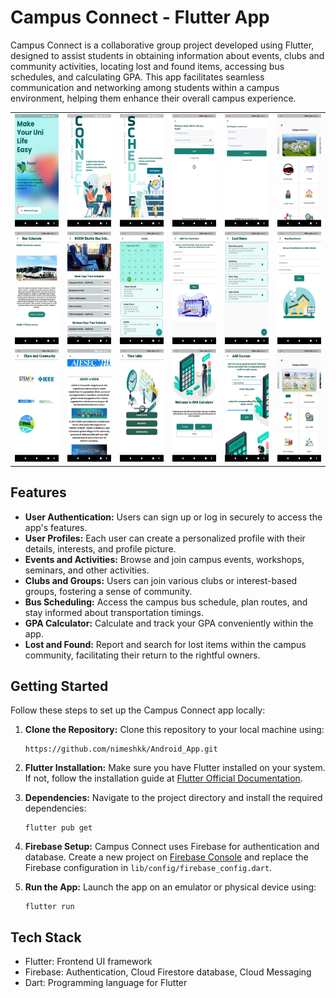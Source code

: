 # Campus Connect - Flutter App

Campus Connect is a collaborative group project developed using Flutter, designed to assist students in obtaining information about events, clubs and community activities, locating lost and found items, accessing bus schedules, and calculating GPA. This app facilitates seamless communication and networking among students within a campus environment, helping them enhance their overall campus experience.
<table >
  <tr>
    <td><img src="https://github.com/nimeshkk/Android_App/blob/main/ssimg/ss1.jpg" width="110" height="180"/></td>
    <td><img src="https://github.com/nimeshkk/Android_App/blob/main/ssimg/ss2.jpg" width="110" height="180"/></td>
    <td><img src="https://github.com/nimeshkk/Android_App/blob/main/ssimg/ss3.jpg" width="110" height="180"/></td>
    <td><img src="https://github.com/nimeshkk/Android_App/blob/main/ssimg/ss4.jpg" width="110" height="180"/></td>
    <td><img src="https://github.com/nimeshkk/Android_App/blob/main/ssimg/ss5.jpg" width="110" height="180"/></td>
    <td><img src="https://github.com/nimeshkk/Android_App/blob/main/ssimg/ss6.jpg" width="110" height="180"/></td>   
  </tr>
  <tr>
   <td><img src="https://github.com/nimeshkk/Android_App/blob/main/ssimg/ss7.jpg" width="110" height="180"/></td>
    <td><img src="https://github.com/nimeshkk/Android_App/blob/main/ssimg/ss8.jpg" width="110" height="180"/></td>
    <td><img src="https://github.com/nimeshkk/Android_App/blob/main/ssimg/ss9.jpg" width="110" height="180"/></td>
    <td><img src="https://github.com/nimeshkk/Android_App/blob/main/ssimg/ss10.jpg" width="110" height="180"/></td>
    <td><img src="https://github.com/nimeshkk/Android_App/blob/main/ssimg/ss11.jpg" width="110" height="180"/></td>
    <td><img src="https://github.com/nimeshkk/Android_App/blob/main/ssimg/ss12.jpg" width="110" height="180"/></td>
    
  </tr>
  <tr>    
    <td><img src="https://github.com/nimeshkk/Android_App/blob/main/ssimg/ss13.jpg" width="110" height="180"/></td>
    <td><img src="https://github.com/nimeshkk/Android_App/blob/main/ssimg/ss14.jpg" width="110" height="180"/></td>
    <td><img src="https://github.com/nimeshkk/Android_App/blob/main/ssimg/ss15.jpg" width="110" height="180"/></td>
    <td><img src="https://github.com/nimeshkk/Android_App/blob/main/ssimg/ss16.jpg" width="110" height="180"/></td>
    <td><img src="https://github.com/nimeshkk/Android_App/blob/main/ssimg/ss17.jpg" width="110" height="180"/></td>
    <td><img src="https://github.com/nimeshkk/Android_App/blob/main/ssimg/ss18.jpg" width="110" height="180"/></td>    
  </tr>
</table>

## Features

- **User Authentication:** Users can sign up or log in securely to access the app's features.
- **User Profiles:** Each user can create a personalized profile with their details, interests, and profile picture.
- **Events and Activities:** Browse and join campus events, workshops, seminars, and other activities.
- **Clubs and Groups:** Users can join various clubs or interest-based groups, fostering a sense of community.
- **Bus Scheduling:** Access the campus bus schedule, plan routes, and stay informed about transportation timings.
- **GPA Calculator:** Calculate and track your GPA conveniently within the app.
- **Lost and Found:** Report and search for lost items within the campus community, facilitating their return to the rightful owners.

## Getting Started

Follow these steps to set up the Campus Connect app locally:

1. **Clone the Repository:** Clone this repository to your local machine using:
   ```
   https://github.com/nimeshkk/Android_App.git
   ```

2. **Flutter Installation:** Make sure you have Flutter installed on your system. If not, follow the installation guide at [Flutter Official Documentation](https://flutter.dev/docs/get-started/install).

3. **Dependencies:** Navigate to the project directory and install the required dependencies:
   ```
   flutter pub get
   ```

4. **Firebase Setup:** Campus Connect uses Firebase for authentication and database. Create a new project on [Firebase Console](https://console.firebase.google.com/) and replace the Firebase configuration in `lib/config/firebase_config.dart`.

5. **Run the App:** Launch the app on an emulator or physical device using:
   ```
   flutter run
   ```


## Tech Stack

- Flutter: Frontend UI framework
- Firebase: Authentication, Cloud Firestore database, Cloud Messaging
- Dart: Programming language for Flutter

